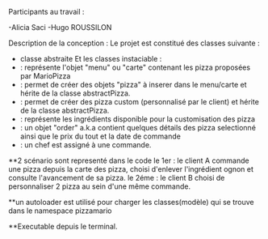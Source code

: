 Participants au travail : 

-Alicia Saci
-Hugo ROUSSILON


Description de la conception :
Le projet est constitué des classes suivante :
- classe abstraite <abstractPizza>
Et les classes instaciable : 
- <cartePizza> : représente  l'objet "menu" ou "carte" contenant les pizza proposées par MarioPizza
- <pizzaMenu> :  permet de créer des objets "pizza" à inserer dans le menu/carte et hérite de la classe abstractPizza.
- <pizzaCustom> : permet de créer des pizza custom (personnalisé par le client) et hérite de la classe abstractPizza.
- <listeIngredient> : représente les ingrédients disponible pour la customisation des pizza
- <Orders> : un objet "order" a.k.a contient quelques détails des pizza selectionné ainsi que le prix du tout et la date de commande
- <chefOrder> : un chef est assigné à une commande.

**2 scénario sont representé dans le code
le 1er : le client A commande une pizza depuis la carte des pizza, choisi d'enlever l'ingrédient ognon et consulte l'avancement de sa pizza.
le 2éme : le client B choisi de personnaliser 2 pizza au sein d'une même commande.

**un autoloader est utilisé pour charger les classes(modèle) qui se trouve dans le 
namespace pizzamario

**Executable depuis le terminal.

